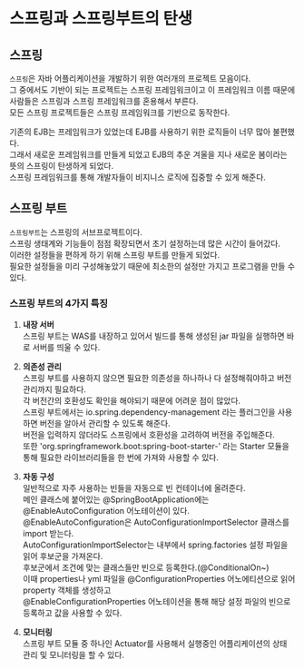 # 스프링과 스프링부트의 탄생

## 스프링
`스프링`은 자바 어플리케이션을 개발하기 위한 여러개의 프로젝트 모음이다.  
그 중에서도 기반이 되는 프로젝트는 스프링 프레임워크이고 이 프레임워크 이름 때문에 
사람들은 스프링과 스프링 프레임워크를 혼용해서 부른다.  
모든 스프링 프로젝트들은 스프링 프레임워크를 기반으로 동작한다.

기존의 EJB는 프레임워크가 있었는데 EJB를 사용하기 위한 로직들이 너무 많아 불편했다.  
그래서 새로운 프레임워크를 만들게 되었고 EJB의 추운 겨울을 지나 새로운 봄이라는 뜻의 스프링이 탄생하게 되었다.  
스프링 프레임워크를 통해 개발자들이 비지니스 로직에 집중할 수 있게 해준다.  

## 스프링 부트

`스프링부트`는 스프링의 서브프로젝트이다.  
스프링 생태계와 기능들이 점점 확장되면서 초기 설정하는데 많은 시간이 들어갔다.  
이러한 설정들을 편하게 하기 위해 스프링 부트를 만들게 되었다.  
필요한 설정들을 미리 구성해놓았기 때문에 최소한의 설정만 가지고 프로그램을 만들 수 있다.  

### 스프링 부트의 4가지 특징

1. **내장 서버<br>**
스프링 부트는 WAS를 내장하고 있어서 빌드를 통해 생성된 jar 파일을 실행하면 바로 서버를 띄울 수 있다.
   

2. **의존성 관리<br>**
스프링 부트를 사용하지 않으면 필요한 의존성을 하나하나 다 설정해줘야하고 버전관리까지 필요하다.   
각 버전간의 호환성도 확인을 해야되기 때문에 어려운 점이 많았다.   
스프링 부트에서는 io.spring.dependency-management 라는 플러그인을 사용하면 버전을 알아서 관리할 수 있도록 해준다.  
버전을 입력하지 않더라도 스프링에서 호환성을 고려하여 버전을 주입해준다.   
또한 'org.springframework.boot:spring-boot-starter-' 라는 Starter 모듈을 통해 필요한 라이브러리들을 
한 번에 가져와 사용할 수 있다.  

   
3. **자동 구성<br>**
일반적으로 자주 사용하는 빈들을 자동으로 빈 컨테이너에 올려준다.  
메인 클래스에 붙어있는 @SpringBootApplication에는 @EnableAutoConfiguration 어노테이션이 있다.  
@EnableAutoConfiguration은 AutoConfigurationImportSelector 클래스를 import 받는다.  
AutoConfigurationImportSelector는 내부에서 spring.factories 설정 파일을 읽어 후보군을 가져온다.  
후보군에서 조건에 맞는 클래스들만 빈으로 등록한다.(@ConditionalOn~)  
이때 properties나 yml 파일을 @ConfigurationProperties 어노에티션으로 읽어 property 객체를 생성하고  
@EnableConfigurationProperties 어노테이션을 통해 해당 설정 파일의 빈으로 등록하고 값을 사용할 수 있다.  
   

4. **모니터링<br>**
스프링 부트 모듈 중 하나인 Actuator를 사용해서 실행중인 어플리케이션의 상태 관리 및 모니터링을 할 수 있다.
   


